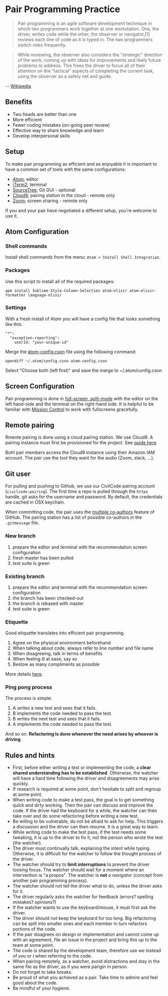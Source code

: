 # Pair Programming Practice

> Pair programming is an agile software development technique in which two programmers work together at one workstation. One, the driver, writes code while the other, the observer or navigator,[1] reviews each line of code as it is typed in. The two programmers switch roles frequently.

> While reviewing, the observer also considers the "strategic" direction of the work, coming up with ideas for improvements and likely future problems to address. This frees the driver to focus all of their attention on the "tactical" aspects of completing the current task, using the observer as a safety net and guide.

-- [Wikipedia](https://en.wikipedia.org/wiki/Pair_programming)

## Benefits

- Two heads are better than one
- More efficient
- Fewer coding mistakes (on-going peer review)
- Effective way to share knowledge and learn
- Develop interpersonal skills

## Setup

To make pair programming as efficient and as enjoyable it is important to have a
common set of tools with the same configurations:

- [Atom](https://atom.io/); editor
- [iTerm2](https://www.iterm2.com/); terminal
- [SourceTree](https://www.sourcetreeapp.com/); Git GUI - optional
- [Cloud9](https://aws.amazon.com/fr/cloud9/); pairing station in the cloud - remote only
- [Zoom](https://zoom.us/); screen sharing - remote only

If you and your pair have negotiated a different setup, you're welcome to use it.

## Atom Configuration

### Shell commands

Install shell commands from the menu: `Atom > Install Shell Integration`.

### Packages

Use this script to install all of the required packages:

```
apm install Sublime-Style-Column-Selection atom-elixir atom-elixir-formatter language-elixir
```

### Settings

With a fresh install of Atom you will have a config file that looks something like this:

```
"*":
  "exception-reporting":
    userId: "your-unique-id"
```

Merge the [atom-config.cson](./atom-config.cson) file using the following command:

`opendiff ~/.atom/config.cson atom-config.cson`

Select "Choose both (left first)" and save the merge to ~/.atom/config.cson

## Screen Configuration

Pair programming is done in [full-screen, split-mode](https://support.apple.com/en-ca/HT204948) with
the editor on the left hand-side and the terminal on the right-hand side. It is helpful to be
familiar with [Mission Control](https://support.apple.com/en-ca/HT204100) to work with fullscreens
gracefully.

## Remote pairing

Rmeote pairing is done using a cloud pairing station. We use Cloud9. A pairing instance
must first be provisioned for the project. See [guide here](https://github.com/civilcode/cloud9-bootstrap).

Both pair members access the Cloud9 instance using their Amazon IAM account. The pair use
the tool they want for the audio (Zoom, slack, ...).

## Git user

For pulling and pushing to Github, we use our CivilCode pairing account (`civilcode-pairing`).
The first time a repo is pulled through the `https` handle, git asks for the username and password.
By default, the credentials are cached in OSX keychain.

When committing code, the pair uses the [multiple co-authors](https://help.github.com/articles/creating-a-commit-with-multiple-authors/) feature of GitHub.
The pairing station has a list of possible co-authors in the `.gitmessage` file.

### New branch

1. prepare the editor and terminal with the recommendation screen configuration
2. fresh master has been pulled
3. test suite is green

### Existing branch

1. prepare the editor and terminal with the recommendation screen configuration
2. the branch has been checked-out
3. the branch is rebased with master
4. test suite is green

### Etiquette

Good etiquette translates into efficient pair programming.

1. Agree on the physical environment beforehand
2. When talking about code, always refer to line number and file name
3. When disagreeing, talk in terms of benefits
4. When feeling ill at ease, say so
5. Bestow as many compliments as possible

More details [here](https://blog.rapid7.com/2017/01/27/5-rules-of-pair-programming-etiquette/).

### Ping pong process

The process is simple:

1. A writes a new test and sees that it fails.
2. B implements the code needed to pass the test.
3. B writes the next test and sees that it fails.
4. A implements the code needed to pass the test.

And so on. **Refactoring is done whenever the need arises by whoever is driving**.

## Rules and hints

- First, before either writing a test or implementing the code, a **clear shared understanding has to be established**. Otherwise, the watcher will have a hard time following the driver and disagreements may arise quickly.
- If research is required at some point, don't hesitate to split and regroup at some point.
- When writing code to make a test pass, the goal is to get something quick and dirty working. Then the pair can discuss and improve the code. If the driver had the keyboard for a while, the watcher can then take over and do some refactoring before writing a new test.
- Be willing to be vulnerable, do not be afraid to ask for help. This triggers a discussion and the driver can then resume. It is a great way to learn.
- While writing code to make the test pass, if the test needs some tweaking, it is up to the driver to fix it, not the person who wrote the test (the watcher).
- The driver must continually talk, explaining the intent while typing. Otherwise, it is difficult for the watcher to follow the thought process of the driver.
- The watcher should try to **limit interruptions** to prevent the driver loosing focus. The watcher should wait for a moment where an intervention is "a propos". The watcher is **not** a _navigator_ (concept from another pair programming process).
- The watcher should not tell the driver what to do, unless the driver asks for it.
- The driver regularly asks the watcher for feedback (errors? spelling mistakes? opinions?)
- If the watcher wants to use the keyboard/mouse, it must first ask the driver.
- The driver should not keep the keyboard for too long. Big refactoring can be split into smaller ones and each member in turn refactors portions of the code.
- If the pair disagrees on design or implementation and cannot come up with an agreement, file an issue in the project and bring this up to the team at some point.
- The code is shared by the development team, therefore use _we_ instead of _you_ or _I_ when referring to the code.
- When pairing remotely, as a watcher, avoid distractions and stay in the same file as the driver, as if you were parigin in person.
- Do not forget to take breaks.
- Be proud of what you achieved as a pair. Take time to admire and feel good about the code.
- Be mindful of your hygiene.
